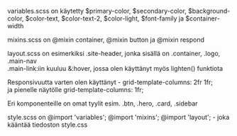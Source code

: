 variables.scss on käytetty $primary-color, $secondary-color, $background-color, $color-text, $color-text-2, $color-light, $font-family ja $container-width

mixins.scss on @mixin container, @mixin button ja @mixin respond

layout.scss on esimerkiksi .site-header, jonka sisällä on .container, .logo, .main-nav <br/>
.main-link:iin kuuluu &:hover, jossa olen käyttänyt myös lighten() funktiota

Responsivuutta varten olen käyttänyt - grid-template-columns: 2fr 1fr; <br/> 
ja pienelle näytölle grid-template-columns: 1fr;

Eri komponenteille on omat tyylit esim. .btn, .hero, .card, .sidebar

style.scss on 
@import 'variables';
@import 'mixins';
@import 'layout'; - joka kääntää tiedoston style.css
